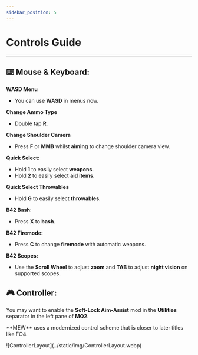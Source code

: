 ```yaml
---
sidebar_position: 5
---
```


# Controls Guide

---

## ⌨️ Mouse & Keyboard:

**WASD Menu**
- You can use <span class="custom-text">**WASD**</span> in menus now.

**Change Ammo Type**
- Double tap <span class="custom-text">**R**</span>.

**Change Shoulder Camera**

- Press <span class="custom-text">**F**</span> or <span class="custom-text">**MMB**</span> whilst **aiming** to change shoulder camera view.

**Quick Select:**
- Hold <span class="custom-text">**1**</span> to easily select **weapons**.
- Hold <span class="custom-text">**2**</span> to easily select **aid items**.

**Quick Select Throwables**
- Hold <span class="custom-text">**G**</span> to easily select **throwables**.

**B42 Bash**:
- Press <span class="custom-text">**X**</span> to **bash**.

**B42 Firemode:**

- Press <span class="custom-text">**C**</span> to change **firemode** with automatic weapons.

**B42 Scopes:**

- Use the <span class="custom-text">**Scroll Wheel**</span> to adjust **zoom** and <span class="custom-text">**TAB**</span> to adjust **night vision** on supported scopes.


## 🎮 Controller:

You may want to enable the <span class="custom-text">**Soft-Lock Aim-Assist**</span> mod in the **Utilities** separator in the left pane of **MO2**.

<p>**MEW** uses a modernized control scheme that is closer to later titles like FO4.</p>

<p>![ControllerLayout](../static/img/ControllerLayout.webp)</p>

